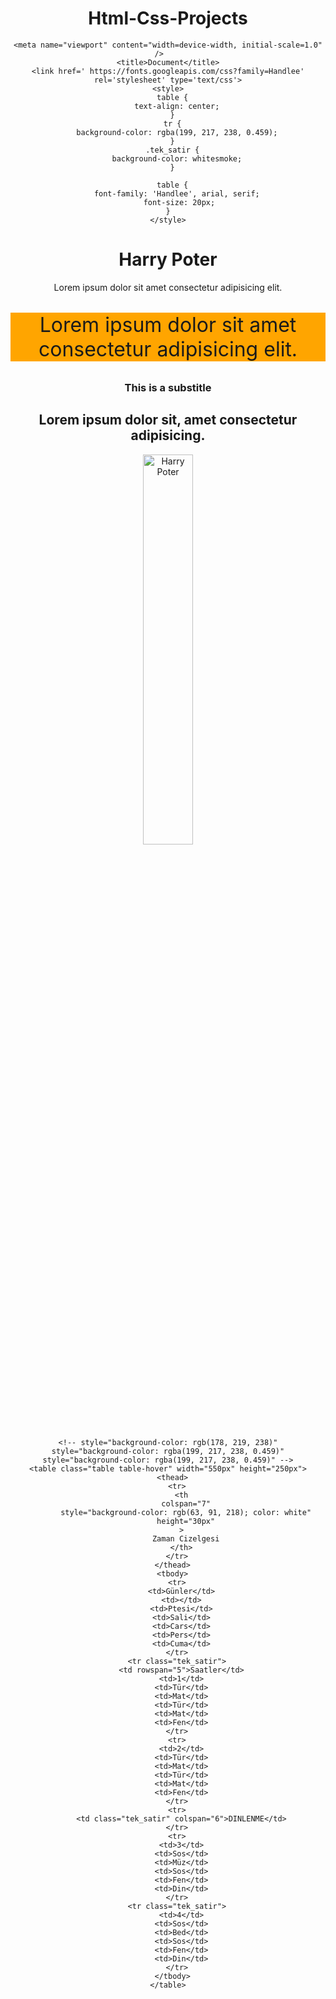 # Html-Css-Projects

<!DOCTYPE html>
<html lang="en">
<head>
    <meta charset="UTF-8">
    <meta http-equiv="X-UA-Compatible" content="IE=edge">
    <meta name="viewport" content="width=device-width, initial-scale=1.0">
    <link rel="stylesheet" href="chrome://resources/css/text_defaults_md.css">
    

 
    <meta name="viewport" content="width=device-width, initial-scale=1.0" />    
    <title>Document</title>
    <link href=' https://fonts.googleapis.com/css?family=Handlee' rel='stylesheet' type='text/css'>
    <style>
      table {
        text-align: center;
      }
      tr {
        background-color: rgba(199, 217, 238, 0.459);
      }
      .tek_satir {
        background-color: whitesmoke;
      }
    
      table {
         font-family: 'Handlee', arial, serif; 
         font-size: 20px;
    }
    </style>
</head>
<body style="text-align: center;">
    <h1>Harry Poter</h1>
    <p>Lorem ipsum dolor sit amet consectetur adipisicing elit. </p>
    <p style="font-size: 2rem; background-color: orange;" >Lorem ipsum dolor sit amet consectetur adipisicing elit. </p>
    <h3 title="Hi">This is a substitle</h3>
    <h2>Lorem ipsum dolor sit, amet consectetur adipisicing.</h2>
    <img src="https://de.web.img3.acsta.net/r_654_368/img/d7/28/d7280d3db887059a20a3100d5a1cc50c.jpg" alt="Harry Poter" width="40%">
    
    <!-- style="background-color: rgb(178, 219, 238)"
    style="background-color: rgba(199, 217, 238, 0.459)"
    style="background-color: rgba(199, 217, 238, 0.459)" -->
    <table class="table table-hover" width="550px" height="250px">
      <thead>
        <tr>
          <th
            colspan="7"
            style="background-color: rgb(63, 91, 218); color: white"
            height="30px"
          >
            Zaman Cizelgesi
          </th>
        </tr>
      </thead>
      <tbody>
        <tr>
          <td>Günler</td>
          <td></td>
          <td>Ptesi</td>
          <td>Sali</td>
          <td>Cars</td>
          <td>Pers</td>
          <td>Cuma</td>
        </tr>
        <tr class="tek_satir">
          <td rowspan="5">Saatler</td>
          <td>1</td>
          <td>Tür</td>
          <td>Mat</td>
          <td>Tür</td>
          <td>Mat</td>
          <td>Fen</td>
        </tr>
        <tr>
          <td>2</td>
          <td>Tür</td>
          <td>Mat</td>
          <td>Tür</td>
          <td>Mat</td>
          <td>Fen</td>
        </tr>
        <tr>
          <td class="tek_satir" colspan="6">DINLENME</td>
        </tr>
        <tr>
          <td>3</td>
          <td>Sos</td>
          <td>Müz</td>
          <td>Sos</td>
          <td>Fen</td>
          <td>Din</td>
        </tr>
        <tr class="tek_satir">
          <td>4</td>
          <td>Sos</td>
          <td>Bed</td>
          <td>Sos</td>
          <td>Fen</td>
          <td>Din</td>
        </tr>
      </tbody>
    </table>


   
</body>
</html>
